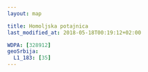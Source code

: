 ```yaml
---
layout: map

title: Homoljska potajnica
last_modified_at: 2018-05-18T00:19:12+02:00

WDPA: [328912]
geoSrbija:
  L1_183: [35]
---
```

